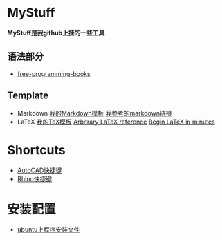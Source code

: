 <!-- Makedown Template -->
<!-- 模板文件 2019.10.10 -->
# MyStuff
**MyStuff是我github上挂的一些工具**
## 语法部分
- [free-programming-books](https://ebookfoundation.github.io/free-programming-books/free-programming-books.html "很全的语言链接")
## Template
- Markdown
[我的Markdown模板](Template/MyMarkdownTemp.md "模板文件链接")
[我参考的markdown链接](https://www.runoob.com/markdown/md-tutorial.html)
- LaTeX
[我的TeX模板](Template\CalTemp.tex "模板文件链接")
[Arbitrary LaTeX reference](http://latex.knobs-dials.com/)
[Begin LaTeX in minutes](https://github.com/luong-komorebi/Begin-Latex-in-minutes)

# Shortcuts
- [AutoCAD快捷键](ShortCuts/AutoCADShortCuts.lsp)
- [Rhino快捷键](RhinoShortCuts.txt)
  
# 安装配置
- [ubuntu上程序安装文件](vimFile.txt)



